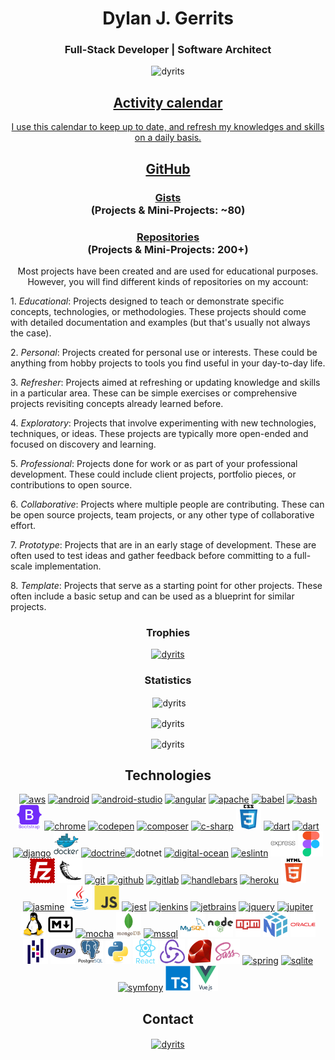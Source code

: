 <h1 align="center">Dylan J. Gerrits</h1>
<h3 align="center">Full-Stack Developer | Software Architect</h3>

<p align="center"> <img src="https://komarev.com/ghpvc/?username=dyrits&label=Profile%20views&color=0e75b6&style=flat" alt="dyrits" /></p>

<h2 align="center"><a href="https://dyrits.notion.site/dyrits/4f33fcb770cc4f2f8cf9eff457a017ab?v=b831fef3e5254832aacdce405327e6dd">Activity calendar</h2>
<p  align="center">I use this calendar to keep up to date, and refresh my knowledges and skills on a daily basis.<p>


<h2 align="center">GitHub</h2>
<h3 align="center"><a href="https://gist.github.com/Dyrits">Gists</a><br>(Projects & Mini-Projects: ~80)</h3>
<h3 align="center"><a href="https://github.com/Dyrits?tab=repositoriess">Repositories</a><br>(Projects & Mini-Projects: 200+)</h3>
<p  align="center">Most projects have been created and are used for educational purposes. However, you will find different kinds of repositories on my account:</p>

1.⁠ ⁠*Educational*: Projects designed to teach or demonstrate specific concepts, technologies, or methodologies. These projects should come with detailed documentation and examples (but that's usually not always the case).

2.⁠ ⁠*Personal*: Projects created for personal use or interests. These could be anything from hobby projects to tools you find useful in your day-to-day life.

3.⁠ ⁠*Refresher*: Projects aimed at refreshing or updating knowledge and skills in a particular area. These can be simple exercises or comprehensive projects revisiting concepts already learned before.

4.⁠ ⁠*Exploratory*: Projects that involve experimenting with new technologies, techniques, or ideas. These projects are typically more open-ended and focused on discovery and learning.

5.⁠ ⁠*Professional*: Projects done for work or as part of your professional development. These could include client projects, portfolio pieces, or contributions to open source.

6.⁠ ⁠*Collaborative*: Projects where multiple people are contributing. These can be open source projects, team projects, or any other type of collaborative effort.

7.⁠ ⁠*Prototype*: Projects that are in an early stage of development. These are often used to test ideas and gather feedback before committing to a full-scale implementation.

8.⁠ ⁠*Template*: Projects that serve as a starting point for other projects. These often include a basic setup and can be used as a blueprint for similar projects.

<h3 align="center">Trophies</h3>

<p align="center"> <a href="https://github.com/ryo-ma/github-profile-trophy"><img src="https://github-profile-trophy.vercel.app/?username=dyrits" alt="dyrits" /></a> </p>

<h3 align="center">Statistics</h3>

<p align="center">&nbsp;<img align="center" src="https://github-readme-stats.vercel.app/api?username=dyrits&show_icons=true&locale=en" alt="dyrits" /></p>
<p align="center"><img align="center" src="https://github-readme-streak-stats.herokuapp.com/?user=dyrits&" alt="dyrits" /></p>
<p align="center"><img align="center" src="https://github-readme-stats.vercel.app/api/top-langs?username=dyrits&show_icons=true&locale=en&layout=compact" alt="dyrits" /></p>

<h2 align="center">Technologies</h2>
<p align="center">
 <a href="https://aws.amazon.com" target="_blank" rel="noreferrer" title="AWS"><img src="https://cdn.jsdelivr.net/gh/devicons/devicon/icons/amazonwebservices/amazonwebservices-original.svg" alt="aws" width="40" height="40"/></a>
 <a href="https://developer.android.com" target="_blank" rel="noreferrer" title="Android"><img src="https://cdn.jsdelivr.net/gh/devicons/devicon/icons/android/android-original.svg" alt="android" width="40" height="40"/></a>
 <a href="https://developer.android.com/studio" target="_blank" rel="noreferrer" title="Android Studio"><img src="https://cdn.jsdelivr.net/gh/devicons/devicon/icons/androidstudio/androidstudio-original.svg" alt="android-studio" width="40" height="40"/></a>
 <a href="https://angular.io" target="_blank" rel="noreferrer" title="Angular"><img src="https://angular.io/assets/images/logos/angular/angular.svg" alt="angular" width="40" height="40"/></a>
 <a href="https://www.apache.org/" target="_blank" rel="noreferrer" title="Apache"><img src="https://cdn.jsdelivr.net/gh/devicons/devicon/icons/apache/apache-original.svg" alt="apache" width="40" height="40"/></a>
 <a href="https://babeljs.io/" target="_blank" rel="noreferrer" title="Babel"><img src="https://cdn.jsdelivr.net/gh/devicons/devicon/icons/babel/babel-original.svg" alt="babel" width="40" height="40"/></a>
 <a href="https://www.gnu.org/software/bash/" target="_blank" rel="noreferrer" title="Bash"><img src="https://www.vectorlogo.zone/logos/gnu_bash/gnu_bash-icon.svg" alt="bash" width="40" height="40"/></a>
 <a href="https://getbootstrap.com" target="_blank" rel="noreferrer" title="Bootstrap"><img src="https://raw.githubusercontent.com/devicons/devicon/master/icons/bootstrap/bootstrap-plain-wordmark.svg" alt="bootstrap" width="40" height="40"/></a>
 <a href="https://www.google.com/chrome/" target="_blank" rel="noreferrer" title="Google Chrome"><img src="https://cdn.jsdelivr.net/gh/devicons/devicon/icons/chrome/chrome-original.svg" alt="chrome" width="40" height="40"/></a>
 <a href="https://codepen.io/" target="_blank" rel="noreferrer" title="Codepen"><img src="https://cdn.jsdelivr.net/gh/devicons/devicon/icons/codepen/codepen-plain.svg" alt="codepen" width="40" height="40"/></a>
 <a href="https://getcomposer.org/" target="_blank" rel="noreferrer" title="Composer"><img src="https://cdn.jsdelivr.net/gh/devicons/devicon/icons/composer/composer-original.svg" alt="composer" width="40" height="40"/></a>
 <a href="https://learn.microsoft.com/en-us/dotnet/csharp/" target="_blank" rel="noreferrer" title="C#"><img src="https://cdn.jsdelivr.net/gh/devicons/devicon/icons/csharp/csharp-original.svg" alt="c-sharp" width="40" height="40"/></a>
 <a href="https://www.w3schools.com/css/" target="_blank" rel="noreferrer" title="CSS"><img src="https://raw.githubusercontent.com/devicons/devicon/master/icons/css3/css3-original-wordmark.svg" alt="css3" width="40" height="40"/></a>
 <a href="https://dart.dev/" target="_blank" rel="noreferrer" title="Dart"><img src="https://cdn.jsdelivr.net/gh/devicons/devicon/icons/dart/dart-original.svg" alt="dart" width="40" height="40"/></a>
 <a href="https://deno.com/" target="_blank" rel="noreferrer" title="Deno"><img src="https://cdn.jsdelivr.net/gh/devicons/devicon/icons/denojs/denojs-original.svg" alt="dart" width="40" height="40"/></a>
 <a href="https://www.djangoproject.com/" target="_blank" rel="noreferrer" title="Django"><img src="https://cdn.jsdelivr.net/gh/devicons/devicon/icons/django/django-plain.svg" alt="django" width="40" height="40" /></a>
 <a href="https://www.docker.com/" target="_blank" rel="noreferrer" title="Docker"><img src="https://raw.githubusercontent.com/devicons/devicon/master/icons/docker/docker-original-wordmark.svg" alt="docker" width="40" height="40"/></a>
 <a href="https://www.doctrine-project.org/" target="_blank" rel="noreferrer" title="Doctrine"><img src="https://cdn.jsdelivr.net/gh/devicons/devicon/icons/doctrine/doctrine-original.svg" alt="doctrine" width="40" height="40"/></a
 <a href="https://learn.microsoft.com/en-us/dotnet/" target="_blank" rel="noreferrer" title=".NET"><img src="https://cdn.jsdelivr.net/gh/devicons/devicon/icons/dot-net/dot-net-original.svg" alt="dotnet" width="40" height="40"/></a>
 <a href="https://www.digitalocean.com/" target="_blank" rel="noreferrer" title="Digital Ocean"><img src="https://cdn.jsdelivr.net/gh/devicons/devicon/icons/digitalocean/digitalocean-original.svg" alt="digital-ocean" width="40" height="40"/></a>
 <a href="https://eslint.org/" target="_blank" rel="noreferrer" title="ESLint"><img src="https://cdn.jsdelivr.net/gh/devicons/devicon/icons/eslint/eslint-original.svg" alt="eslintn" width="40" height="40"/></a>
 <a href="https://expressjs.com" target="_blank" rel="noreferrer" title="Express"><img src="https://raw.githubusercontent.com/devicons/devicon/master/icons/express/express-original-wordmark.svg" alt="express" width="40" height="40"/></a>
 <a href="https://www.figma.com/" target="_blank" rel="noreferrer" title="Figma"><img src="https://raw.githubusercontent.com/devicons/devicon/master/icons/figma/figma-original.svg" alt="figma" width="40" height="40"/></a>
 <a href="https://filezilla-project.org/" target="_blank" rel="noreferrer"><img src="https://raw.githubusercontent.com/devicons/devicon/master/icons/filezilla/filezilla-plain.svg" alt="figma" width="40" height="40"/></a>
 <a href="https://flask.palletsprojects.com/" target="_blank" rel="noreferrer"><img src="https://raw.githubusercontent.com/devicons/devicon/master/icons/flask/flask-original.svg" alt="figma" width="40" height="40"/></a>
 <a href="https://git-scm.com/" target="_blank" rel="noreferrer"><img src="https://www.vectorlogo.zone/logos/git-scm/git-scm-icon.svg" alt="git" width="40" height="40"/></a>
 <a href="https://github.com/" target="_blank" rel="noreferrer"><img src="https://cdn.jsdelivr.net/gh/devicons/devicon/icons/github/github-original.svg" alt="github" width="40" height="40"/></a>
 <a href="https://gitlab.com/" target="_blank" rel="noreferrer"><img src="https://cdn.jsdelivr.net/gh/devicons/devicon/icons/gitlab/gitlab-original.svg" alt="gitlab" width="40" height="40"/></a>
 <a href="https://handlebarsjs.com/" target="_blank" rel="noreferrer"><img src="https://cdn.jsdelivr.net/gh/devicons/devicon/icons/handlebars/handlebars-original.svg" alt="handlebars" width="40" height="40"/></a>
 <a href="https://www.heroku.com/" target="_blank" rel="noreferrer"><img src="https://cdn.jsdelivr.net/gh/devicons/devicon/icons/heroku/heroku-original.svg" alt="heroku" width="40" height="40"/></a>
 <a href="https://www.w3.org/html/" target="_blank" rel="noreferrer"><img src="https://raw.githubusercontent.com/devicons/devicon/master/icons/html5/html5-original-wordmark.svg" alt="html5" width="40" height="40"/></a>
 <a href="https://jasmine.github.io/" target="_blank" rel="noreferrer"><img src="https://www.vectorlogo.zone/logos/jasmine/jasmine-icon.svg" alt="jasmine" width="40" height="40"/></a>
 <a href="https://www.java.com" target="_blank" rel="noreferrer"><img src="https://raw.githubusercontent.com/devicons/devicon/master/icons/java/java-original.svg" alt="java" width="40" height="40"/></a>
 <a href="https://developer.mozilla.org/en-US/docs/Web/JavaScript" target="_blank" rel="noreferrer"> <img src="https://raw.githubusercontent.com/devicons/devicon/master/icons/javascript/javascript-original.svg" alt="javascript" width="40" height="40"/></a>
 <a href="https://jestjs.io" target="_blank" rel="noreferrer"><img src="https://www.vectorlogo.zone/logos/jestjsio/jestjsio-icon.svg" alt="jest" width="40" height="40"/></a>
 <a href="https://www.jenkins.io" target="_blank" rel="noreferrer"><img src="https://www.vectorlogo.zone/logos/jenkins/jenkins-icon.svg" alt="jenkins" width="40" height="40"/></a>
 <a href="hhttps://www.jetbrains.com/" target="_blank" rel="noreferrer"><img src="https://cdn.jsdelivr.net/gh/devicons/devicon/icons/jetbrains/jetbrains-original.svg" alt="jetbrains" width="40" height="40"/></a>
 <a href="https://jquery.com/" target="_blank" rel="noreferrer"><img src="https://cdn.jsdelivr.net/gh/devicons/devicon/icons/jquery/jquery-original.svg" alt="jquery" width="40" height="40"/></a>
 <a href="https://jupyter.org/" target="_blank" rel="noreferrer"><img src="https://cdn.jsdelivr.net/gh/devicons/devicon/icons/jupyter/jupyter-original.svg" alt="jupiter" width="40" height="40"/></a>
 <a href="https://www.linux.org/" target="_blank" rel="noreferrer"><img src="https://raw.githubusercontent.com/devicons/devicon/master/icons/linux/linux-original.svg" alt="linux" width="40" height="40"/></a>
 <a href="https://www.markdownguide.org/" target="_blank" rel="noreferrer"><img src="https://raw.githubusercontent.com/devicons/devicon/master/icons/markdown/markdown-original.svg" alt="markdown" width="40" height="40"/></a>
 <a href="https://mochajs.org" target="_blank" rel="noreferrer"><img src="https://www.vectorlogo.zone/logos/mochajs/mochajs-icon.svg" alt="mocha" width="40" height="40"/></a>
 <a href="https://www.mongodb.com/" target="_blank" rel="noreferrer"><img src="https://raw.githubusercontent.com/devicons/devicon/master/icons/mongodb/mongodb-original-wordmark.svg" alt="mongodb" width="40" height="40"/></a>
 <a href="https://www.microsoft.com/en-us/sql-server" target="_blank" rel="noreferrer"><img src="https://www.svgrepo.com/show/303229/microsoft-sql-server-logo.svg" alt="mssql" width="40" height="40"/></a> 
 <a href="https://www.mysql.com/" target="_blank" rel="noreferrer"><img src="https://raw.githubusercontent.com/devicons/devicon/master/icons/mysql/mysql-original-wordmark.svg" alt="mysql" width="40" height="40"/></a>
 <a href="https://nodejs.org" target="_blank" rel="noreferrer"><img src="https://raw.githubusercontent.com/devicons/devicon/master/icons/nodejs/nodejs-original-wordmark.svg" alt="nodejs" width="40" height="40"/></a>
 <a href="https://www.npmjs.com/" target="_blank" rel="noreferrer"><img src="https://raw.githubusercontent.com/devicons/devicon/master/icons/npm/npm-original-wordmark.svg" alt="npm" width="40" height="40"/></a>
 <a href="https://numpy.org/" target="_blank" rel="noreferrer"><img src="https://raw.githubusercontent.com/devicons/devicon/master/icons/numpy/numpy-original.svg" alt="numpy" width="40" height="40"/></a>
 <a href="https://www.oracle.com/" target="_blank" rel="noreferrer"><img src="https://raw.githubusercontent.com/devicons/devicon/master/icons/oracle/oracle-original.svg" alt="oracle" width="40" height="40"/></a>
  <a href="https://pandas.pydata.org/" target="_blank" rel="noreferrer"><img src="https://raw.githubusercontent.com/devicons/devicon/2ae2a900d2f041da66e950e4d48052658d850630/icons/pandas/pandas-original.svg" alt="pandas" width="40" height="40"/></a>
 <a href="https://www.php.net" target="_blank" rel="noreferrer"><img src="https://raw.githubusercontent.com/devicons/devicon/master/icons/php/php-original.svg" alt="php" width="40" height="40"/></a>
 <a href="https://www.postgresql.org" target="_blank" rel="noreferrer"><img src="https://raw.githubusercontent.com/devicons/devicon/master/icons/postgresql/postgresql-original-wordmark.svg" alt="postgresql" width="40" height="40"/></a>
 <a href="https://www.python.org" target="_blank" rel="noreferrer"><img src="https://raw.githubusercontent.com/devicons/devicon/master/icons/python/python-original.svg" alt="python" width="40" height="40"/></a> 
 <a href="https://reactjs.org/" target="_blank" rel="noreferrer"><img src="https://raw.githubusercontent.com/devicons/devicon/master/icons/react/react-original-wordmark.svg" alt="react" width="40" height="40"/></a>
 <a href="https://redux.js.org" target="_blank" rel="noreferrer"><img src="https://raw.githubusercontent.com/devicons/devicon/master/icons/redux/redux-original.svg" alt="redux" width="40" height="40"/></a> 
 <a href="https://www.ruby-lang.org/en/" target="_blank" rel="noreferrer"><img src="https://raw.githubusercontent.com/devicons/devicon/master/icons/ruby/ruby-original.svg" alt="ruby" width="40" height="40"/></a>
 <a href="https://sass-lang.com" target="_blank" rel="noreferrer"><img src="https://raw.githubusercontent.com/devicons/devicon/master/icons/sass/sass-original.svg" alt="sass" width="40" height="40"/></a>
 <a href="https://spring.io/" target="_blank" rel="noreferrer"><img src="https://www.vectorlogo.zone/logos/springio/springio-icon.svg" alt="spring" width="40" height="40"/></a>
 <a href="https://www.sqlite.org/" target="_blank" rel="noreferrer"><img src="https://www.vectorlogo.zone/logos/sqlite/sqlite-icon.svg" alt="sqlite" width="40" height="40"/></a>
 <a href="https://symfony.com" target="_blank" rel="noreferrer"><img src="https://symfony.com/logos/symfony_black_03.svg" alt="symfony" width="40" height="40"/></a>
 <a href="https://www.typescriptlang.org/" target="_blank" rel="noreferrer"><img src="https://raw.githubusercontent.com/devicons/devicon/master/icons/typescript/typescript-original.svg" alt="typescript" width="40" height="40"/></a>
 <a href="https://vuejs.org/" target="_blank" rel="noreferrer"><img src="https://raw.githubusercontent.com/devicons/devicon/master/icons/vuejs/vuejs-original-wordmark.svg" alt="vuejs" width="40" height="40"/></a>
</p>

<h2 align="center">Contact</h2>
<p align="center">
<a href="https://linkedin.com/in/dyrits" target="blank"><img align="center" src="https://raw.githubusercontent.com/rahuldkjain/github-profile-readme-generator/master/src/images/icons/Social/linked-in-alt.svg" alt="dyrits" height="30" width="40" /></a>
</p>
